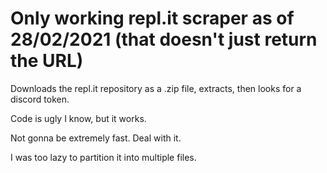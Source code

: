 # Only working repl.it scraper as of 28/02/2021 (that doesn't just return the URL)

Downloads the repl.it repository as a .zip file, extracts, then looks for a discord token.

Code is ugly I know, but it works.

Not gonna be extremely fast. Deal with it.

I was too lazy to partition it into multiple files.
